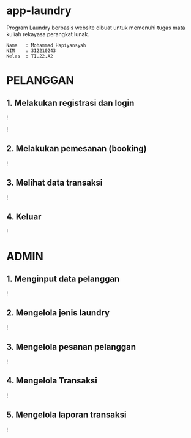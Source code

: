 # app-laundry
Program Laundry berbasis website dibuat untuk memenuhi tugas mata kuliah rekayasa perangkat lunak. 

```
Nama   : Mohammad Hapiyansyah
NIM    : 312210243
Kelas  : TI.22.A2
```

# PELANGGAN
## 1. Melakukan registrasi dan login 

!

!

## 2. Melakukan pemesanan (booking)

!

## 3. Melihat data transaksi

!

## 4. Keluar

!

# ADMIN
## 1. Menginput data pelanggan

!

## 2. Mengelola jenis laundry

!

## 3. Mengelola pesanan pelanggan

!

## 4. Mengelola Transaksi

!

## 5. Mengelola laporan transaksi

!
